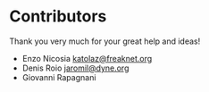 Contributors
============

Thank you very much for your great help and ideas!

- Enzo Nicosia <katolaz@freaknet.org>
- Denis Roio <jaromil@dyne.org>
- Giovanni Rapagnani
